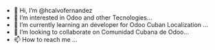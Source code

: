 - 👋 Hi, I’m @hcalvofernandez
- 👀 I’m interested in Odoo and other Tecnologies...
- 🌱 I’m currently learning an developer for Odoo Cuban Localization ...
- 💞️ I’m looking to collaborate on Comunidad Cubana de Odoo...
- 📫 How to reach me ...

<!---
hcalvofernandez/hcalvofernandez is a ✨ special ✨ repository because its `README.md` (this file) appears on your GitHub profile.
You can click the Preview link to take a look at your changes.
--->
